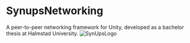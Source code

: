 # SynupsNetworking
A peer-to-peer networking framework for Unity, developed as a bachelor thesis at Halmstad University.
![SynUpsLogo](https://github.com/FlyingJakob/SynupsNetworking/assets/96655076/1e1df484-38be-4d4c-bb67-89aedbce7049)
